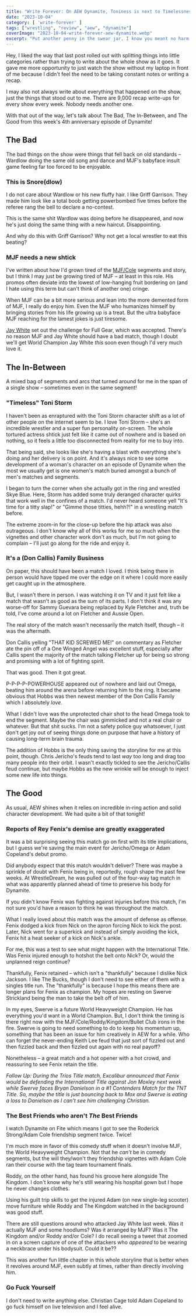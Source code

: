 ```yaml
---
title: "Write Forever: On AEW Dynamite, Toniness is next to Timelessness"
date: "2023-10-04"
category: [ 'write-forever' ]
tags: ["wrestling", "review", "aew", "dynamite"]
coverImage: "2023-10-04-write-forever-aew-dynamite.webp"
excerpt: "Put another penny in the swear jar, I know you meant no harm... but Christian did with his big bad F-Word!"
---
```


Hey, I liked the way that last post rolled out with splitting things into little categories rather than trying to write about the whole show as it goes. It gave me more opportunity to just watch the show without my laptop in front of me because I didn't feel the need to be taking constant notes or writing a recap.

I may also not always write about everything that happened on the show, just the things that stood out to me. There are 9,000 recap write-ups for every show every week. Nobody needs another one.

With that out of the way, let's talk about The Bad, The In-Between, and The Good from this week's 4th anniversary episode of Dynamite!

## The Bad

The bad things on the show were things that fell back on old standards – Wardlow doing the same old song and dance and MJF's babyface insult game feeling far too forced to be enjoyable.

### This is Snore(dlow)

I do not care about Wardlow or his new fluffy hair. I like Griff Garrison. They made him look like a total boob getting powerbombed five times before the referee rang the bell to declare a no-contest.

This is the same shit Wardlow was doing before he disappeared, and now he's just doing the same thing with a new haircut. Disappointing.

And why do this with Griff Garrison? Why not get a local wrestler to eat this beating?

### MJF needs a new shtick

I've written about how I'd grown tired of the [MJF/Cole](/posts/2023-08-20-a-week-in-wrestling) segments and story, but I think I may just be growing tired of MJF – at least in this role. His promos often deviate into the lowest of low-hanging fruit bordering on (and I hate using this term but can't think of another one) cringe.

When MJF can be a bit more serious and lean into the more demented form of MJF, I really do enjoy him. Even the MJF who humanizes himself by bringing stories from his life growing up is a treat. But the ultra babyface MJF reaching for the lamest jokes is just tiresome.

[Jay White](/posts/2024-12-18-write-forever-aew-dynamite) set out the challenge for Full Gear, which was accepted. There's no reason MJF and Jay White should have a bad match, though I doubt we'll get World Champion Jay White _this_ soon even though I'd very much love it.

## The In-Between

A mixed bag of segments and arcs that turned around for me in the span of a single show – sometimes even in the same segment!

### "Timeless" Toni Storm

I haven't been as enraptured with the Toni Storm character shift as a lot of other people on the internet seem to be. I love Toni Storm – she's an incredible wrestler and a super fun personality on-screen. The whole tortured actress shtick just felt like it came out of nowhere and is based on nothing, so it feels a little too disconnected from reality for me to buy into.

That being said, she looks like she's having a blast with everything she's doing and her delivery is on point. And it's always nice to see some development of a woman's character on an episode of Dynamite when the most we usually get is one women's match buried amongst a bunch of men's matches and segments.

I began to turn the corner when she actually got in the ring and wrestled Skye Blue. Here, Storm has added some truly deranged character quirks that work well in the confines of a match. I'd never heard someone yell "It's time for a titty slap!" or "Gimme those titties, hehh?!" in a wrestling match before.

The extreme zoom-in for the close-up before the hip attack was also outrageous. I don't know why all of this works for me so much when the vignettes and other character work don't as much, but I'm not going to complain – I'll just go along for the ride and enjoy it.

### It's a (Don Callis) Family Business

On paper, this should have been a match I loved. I think being there in person would have tipped me over the edge on it where I could more easily get caught up in the atmosphere.

But, I wasn't there in person. I was watching it on TV and it just felt like a match that wasn't as good as the sum of its parts. I don't think it was any worse-off for Sammy Guevara being replaced by Kyle Fletcher and, truth be told, I've come around a lot on Fletcher and Aussie Open.

The real story of the match wasn't necessarily the match itself, though – it was the aftermath.

Don Callis yelling "THAT KID SCREWED ME!" on commentary as Fletcher ate the pin off of a One Winged Angel was excellent stuff, especially after Callis spent the majority of the match talking Fletcher up for being so strong and promising with a lot of fighting spirit.

That was good. Then it got great.

P-P-P-P-POWERHOUSE appeared out of nowhere and laid out Omega, beating him around the arena before returning him to the ring. It became obvious that Hobbs was then newest member of the Don Callis Family which I absolutely _love_.

What I didn't love was the unprotected chair shot to the head Omega took to end the segment. Maybe the chair was gimmicked and not a real chair or whatever. But that shit sucks. I'm not a safety police guy whatsoever, I just don't get joy out of seeing things done on purpose that have a history of causing long-term brain trauma.

The addition of Hobbs is the only thing saving the storyline for me at this point, though. Chris Jericho's feuds tend to last _way_ too long and drag too many people into their orbit. I wasn't exactly tickled to see the Jericho/Callis feud continue, but maybe Hobbs as the new wrinkle will be enough to inject some new life into things.

## The Good

As usual, AEW shines when it relies on incredible in-ring action and solid character development. We had quite a bit of that tonight!

### Reports of Rey Fenix's demise are greatly exaggerated 

It was a bit surprising seeing this match go on first with its title implications, but I guess we're saving the main event for Jericho/Omega or Adam Copeland's debut promo.

Did anybody expect that this match wouldn't deliver? There was maybe a sprinkle of doubt with Fenix being in, reportedly, rough shape the past few weeks. At WrestleDream, he was pulled out of the four-way tag match in what was apparently planned ahead of time to preserve his body for Dynamite.

If you didn't know Fenix was fighting against injuries before this match, I'm not sure you'd have a reason to think he was throughout the match.

What I really loved about this match was the amount of defense as offense. Fenix dodged a kick from Nick on the apron forcing Nick to kick the post. Later, Nick went for a superkick and instead of simply avoiding the kick, Fenix hit a heat seeker of a kick on Nick's ankle.

For me, this was a test to see what might happen with the International Title. Was Fenix injured enough to hotshot the belt onto Nick? Or, would the unplanned reign continue?

Thankfully, Fenix retained – which isn't a "thankfully" because I dislike Nick Jackson. I like The Bucks, though I don't need to see either of them with a singles title run. The "thankfully" is because I hope this means there are longer plans for Fenix as champion. My hopes are resting on Swerve Strickland being the man to take the belt off of him.

In my eyes, Swerve is a future World Heavyweight Champion. He has everything you'd want in a World Champion. But, I don't think the timing is there right now with the MJF/Cole/Roddy/Kingdom/Bullet Club irons in the fire. Swerve is going to need something to do to keep his momentum up, something that has been an issue for him creatively in AEW for a while. Who can forget the never-ending Keith Lee feud that just sort of fizzled out and then fizzled back and then fizzled out again with no real payoff?

Nonetheless – a great match and a hot opener with a hot crowd, and reassuring to see Fenix retain the title.

_Follow Up: During the Trios Title match, Excalibur announced that Fenix would be defending the International Title against Jon Moxley next week while Swerve faces Bryan Danielson in a #1 Contenders Match for the TNT Title. So, maybe the title is just bouncing back to Mox and Swerve is eating a loss to Danielson as I can't see him challenging Christian._

### The Best Friends who aren't _The_ Best Friends

I watch Dynamite on Fite which means I got to see the Roderick Strong/Adam Cole friendship segment twice. Twice!

I'm much more in favor of this comedy stuff when it doesn't involve MJF, the World Heavyweight Champion. Not that he _can't_ be in comedy segments, but the will they/won't they friendship vignettes with Adam Cole ran their course with the tag team tournament finals.

Roddy, on the other hand, has found his groove here alongside The Kingdom. I don't know why he's still wearing his hospital gown but I hope he never changes clothes.

Using his guilt trip skills to get the injured Adam (on new single-leg scooter) move furniture while Roddy and The Kingdom watched in the background was good stuff.

There are still questions around who attacked Jay White last week. Was it actually MJF and some hoodlums? Was it arranged by MJF? Was it The Kingdom and/or Roddy and/or Cole? I do recall seeing a tweet that zoomed in on a screen capture of one of the attackers who _appeared_ to be wearing a neckbrace under his bodysuit. Could it be??

This was another fun little chapter in this whole storyline that is better when it revolves around MJF, even subtly at times, rather than directly involving him.

### Go Fuck Yourself

I don't need to write anything else. Christian Cage told Adam Copeland to go fuck himself on live television and I feel alive.